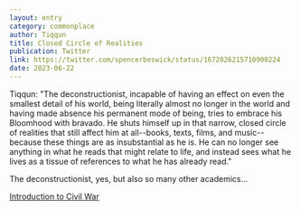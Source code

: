 ```yaml
---
layout: entry
category: commonplace
author: Tiqqun
title: Closed Circle of Realities
publication: Twitter
link: https://twitter.com/spencerbeswick/status/1672026215710900224
date: 2023-06-22
---
```


Tiqqun: "The deconstructionist, incapable of having an effect on even the smallest detail of his world, being literally almost no longer in the world and having made absence his permanent mode of being, tries to  embrace his Bloomhood with bravado. He shuts himself up in that narrow, closed circle of realities that still affect him at all--books, texts, films, and music--because these things are as insubstantial as he is. He can no longer see anything in what he reads that might relate to life, and instead sees what he lives as a tissue of references to what he has already read."

The deconstructionist, yes, but also so many other academics...

[Introduction to Civil War](https://illwill.com/print/tiqqun-introduction-to-civil-war)

